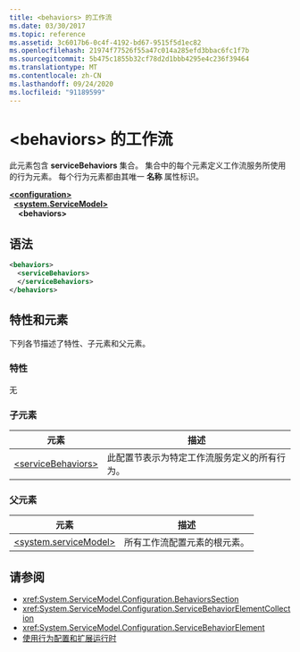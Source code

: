 ```yaml
---
title: <behaviors> 的工作流
ms.date: 03/30/2017
ms.topic: reference
ms.assetid: 3c6017b6-0c4f-4192-bd67-9515f5d1ec82
ms.openlocfilehash: 21974f77526f55a47c014a285efd3bbac6fc1f7b
ms.sourcegitcommit: 5b475c1855b32cf78d2d1bbb4295e4c236f39464
ms.translationtype: MT
ms.contentlocale: zh-CN
ms.lasthandoff: 09/24/2020
ms.locfileid: "91189599"
---
```

# <a name="behaviors-of-workflow"></a>\<behaviors> 的工作流

此元素包含 **serviceBehaviors** 集合。  集合中的每个元素定义工作流服务所使用的行为元素。 每个行为元素都由其唯一 **名称** 属性标识。  
  
[**\<configuration>**](../configuration-element.md)\
&nbsp;&nbsp;[**\<system.ServiceModel>**](system-servicemodel-of-workflow.md)\
&nbsp;&nbsp;&nbsp;&nbsp;**\<behaviors>**  
  
## <a name="syntax"></a>语法  
  
```xml  
<behaviors>  
  <serviceBehaviors>  
  </serviceBehaviors>  
</behaviors>  
```  
  
## <a name="attributes-and-elements"></a>特性和元素  

 下列各节描述了特性、子元素和父元素。  
  
### <a name="attributes"></a>特性  

 无  
  
### <a name="child-elements"></a>子元素  
  
|元素|描述|  
|-------------|-----------------|  
|[\<serviceBehaviors>](servicebehaviors-of-workflow.md)|此配置节表示为特定工作流服务定义的所有行为。|  
  
### <a name="parent-elements"></a>父元素  
  
|元素|描述|  
|-------------|-----------------|  
|[\<system.serviceModel>](../wcf/system-servicemodel.md)|所有工作流配置元素的根元素。|  
  
## <a name="see-also"></a>请参阅

- <xref:System.ServiceModel.Configuration.BehaviorsSection>
- <xref:System.ServiceModel.Configuration.ServiceBehaviorElementCollection>
- <xref:System.ServiceModel.Configuration.ServiceBehaviorElement>
- [使用行为配置和扩展运行时](../../../wcf/extending/configuring-and-extending-the-runtime-with-behaviors.md)
